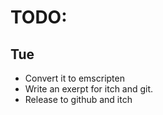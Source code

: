 # TODO: 

## Tue 
- Convert it to emscripten
- Write an exerpt for itch and git.
- Release to github and itch
